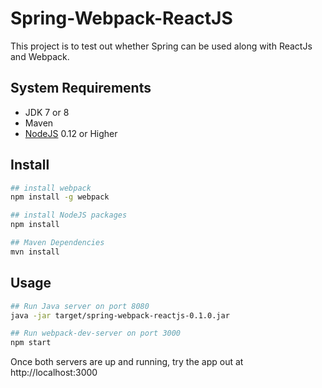 # Spring-Webpack-ReactJS
This project is to test out whether Spring can be used along with ReactJs and
Webpack.

## System Requirements
* JDK 7 or 8
* Maven
* [NodeJS](https://nodejs.org/en/) 0.12 or Higher

## Install
```bash
## install webpack
npm install -g webpack

## install NodeJS packages
npm install

## Maven Dependencies
mvn install
```

## Usage
```bash
## Run Java server on port 8080
java -jar target/spring-webpack-reactjs-0.1.0.jar

## Run webpack-dev-server on port 3000
npm start
```

Once both servers are up and running, try the app out at http://localhost:3000
